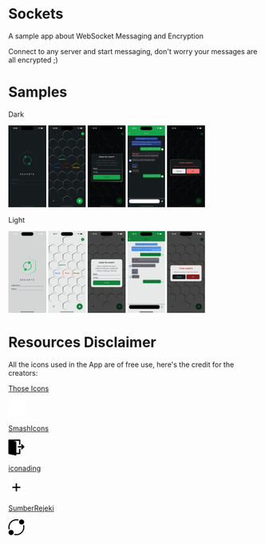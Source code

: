 # Sockets
A sample app about WebSocket Messaging and Encryption

Connect to any server and start messaging, don't worry your messages are all encrypted ;)

# Samples
Dark
<p>  
<img src="samples/dark/access.png" width="15%"/>
<img src="samples/dark/rooms.png" width="15%"/>
<img src="samples/dark/new_room.png" width="15%"/>
<img src="samples/dark/chat.png" width="15%"/>
<img src="samples/dark/leave.png" width="15%"/>
</p>
Light
<p>  
<img src="samples/light/access.png" width="15%"/>
<img src="samples/light/rooms.png" width="15%"/>
<img src="samples/light/new_room.png" width="15%"/>
<img src="samples/light/chat.png" width="15%"/>
<img src="samples/light/leave.png" width="15%"/>
</p>

# Resources Disclaimer
All the icons used in the App are of free use, here's the credit for the creators:

[Those Icons](https://www.flaticon.es/autores/those-icons)
<p>  
<img src="Sockets/res/icons/Icons.xcassets/icons/send.imageset/send.png" width="32"/>
</p>

[SmashIcons](https://www.flaticon.es/autores/smashicons)
<p>  
<img src="Sockets/res/icons/Icons.xcassets/icons/logout.imageset/logout.png" width="32"/>
</p>

[iconading](https://www.flaticon.es/autores/iconading)
<p>  
<img src="Sockets/res/icons/Icons.xcassets/icons/plus.imageset/plus.png" width="32"/>
</p>

[SumberRejeki](https://www.flaticon.es/autores/sumberrejeki)
<p>  
<img src="Sockets/res/icons/Icons.xcassets/icons/socket.imageset/socket.png" width="32"/>
</p>
